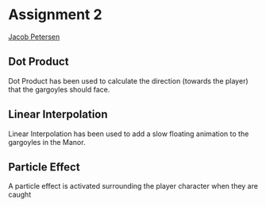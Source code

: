# Assignment 2

[Jacob Petersen](github.com/jpeter17)
 
## Dot Product 

Dot Product has been used to calculate the direction (towards the player) that the gargoyles should face. 

## Linear Interpolation

Linear Interpolation has been used to add a slow floating animation to the gargoyles in the Manor. 

## Particle Effect 

A particle effect is activated surrounding the player character when they are caught 